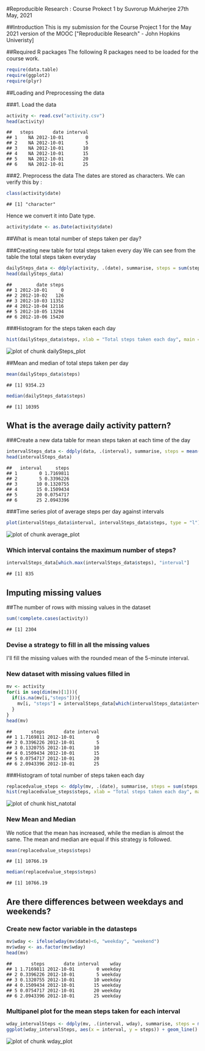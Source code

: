 #Reproducible Research : Course Prokect 1
by Suvrorup Mukherjee
27th May, 2021

##Introduction
This is my submission for the Course Project 1 for the May 2021 version of the MOOC ["Reproducible Research" - John Hopkins Univeristy]

##Required R packages
The following R packages need to be loaded for the course work. 

```r
require(data.table)
require(ggplot2)
require(plyr)
```

##Loading and Preprocessing the data

###1. Load the data

```r
activity <- read.csv("activity.csv")
head(activity)
```

```
##   steps       date interval
## 1    NA 2012-10-01        0
## 2    NA 2012-10-01        5
## 3    NA 2012-10-01       10
## 4    NA 2012-10-01       15
## 5    NA 2012-10-01       20
## 6    NA 2012-10-01       25
```

###2. Preprocess the data 
The dates are stored as characters. We can verify this by :

```r
class(activity$date)
```

```
## [1] "character"
```

Hence we convert it into Date type.

```r
activity$date <- as.Date(activity$date)
```

##What is mean total number of steps taken per day?

###Creating new table for total steps taken every day
We can see from the table the total steps taken everyday

```r
dailySteps_data <- ddply(activity, .(date), summarise, steps = sum(steps, na.rm = TRUE))
head(dailySteps_data)
```

```
##         date steps
## 1 2012-10-01     0
## 2 2012-10-02   126
## 3 2012-10-03 11352
## 4 2012-10-04 12116
## 5 2012-10-05 13294
## 6 2012-10-06 15420
```

###Histogram for the steps taken each day 

```r
hist(dailySteps_data$steps, xlab = "Total steps taken each day", main = "Histogram of total steps")
```

![plot of chunk dailySteps_plot](figure/dailySteps_plot-1.png)

##Mean and median of total steps taken per day

```r
mean(dailySteps_data$steps)
```

```
## [1] 9354.23
```


```r
median(dailySteps_data$steps)
```

```
## [1] 10395
```


## What is the average daily activity pattern?

###Create a new data table for mean steps taken at each time of the day 


```r
intervalSteps_data <- ddply(data, .(interval), summarise, steps = mean(steps, na.rm = TRUE))
head(intervalSteps_data)
```

```
##   interval     steps
## 1        0 1.7169811
## 2        5 0.3396226
## 3       10 0.1320755
## 4       15 0.1509434
## 5       20 0.0754717
## 6       25 2.0943396
```

###Time series plot of average steps per day against intervals


```r
plot(intervalSteps_data$interval, intervalSteps_data$steps, type = "l")
```

![plot of chunk average_plot](figure/average_plot-1.png)

### Which interval contains the maximum number of steps?


```r
intervalSteps_data[which.max(intervalSteps_data$steps), "interval"]
```

```
## [1] 835
```


## Imputing missing values 

##The number of rows with missing values in the dataset

```r
sum(!complete.cases(activity))
```

```
## [1] 2304
```

### Devise a strategy to fill in all the missing values
I'll fill the missing values with the rounded mean of the 5-minute interval.

### New dataset with missing values filled in

```r
mv <- activity
for(i in seq(dim(mv)[1])){
  if(is.na(mv[i,"steps"])){
    mv[i, "steps"] = intervalSteps_data[which(intervalSteps_data$interval == mv[i, "interval"]), "steps"]
  }
}
head(mv)
```

```
##       steps       date interval
## 1 1.7169811 2012-10-01        0
## 2 0.3396226 2012-10-01        5
## 3 0.1320755 2012-10-01       10
## 4 0.1509434 2012-10-01       15
## 5 0.0754717 2012-10-01       20
## 6 2.0943396 2012-10-01       25
```

###Histogram of total number of steps taken each day

```r
replacedvalue_steps <- ddply(mv, .(date), summarise, steps = sum(steps, na.rm = TRUE))
hist(replacedvalue_steps$steps, xlab = "Total steps taken each day", main = "Histogram of total steps in the new set")
```

![plot of chunk hist_natotal](figure/hist_natotal-1.png)

### New Mean and Median 
We notice that the mean has increased, while the median is almost the same.
The mean and median are equal if this strategy is followed.

```r
mean(replacedvalue_steps$steps)
```

```
## [1] 10766.19
```


```r
median(replacedvalue_steps$steps)
```

```
## [1] 10766.19
```

## Are there differences between weekdays and weekends?

### Create new factor variable in the datasteps 

```r
mv$wday <- ifelse(wday(mv$date)<6, "weekday", "weekend")
mv$wday <- as.factor(mv$wday)
head(mv)
```

```
##       steps       date interval    wday
## 1 1.7169811 2012-10-01        0 weekday
## 2 0.3396226 2012-10-01        5 weekday
## 3 0.1320755 2012-10-01       10 weekday
## 4 0.1509434 2012-10-01       15 weekday
## 5 0.0754717 2012-10-01       20 weekday
## 6 2.0943396 2012-10-01       25 weekday
```

### Multipanel plot for the mean steps taken for each interval

```r
wday_intervalSteps <- ddply(mv, .(interval, wday), summarise, steps = mean(steps, na.rm = TRUE))
ggplot(wday_intervalSteps, aes(x = interval, y = steps)) + geom_line() + xlab("time") + ggtitle("Number of Steps over an Average Day") + facet_grid(wday~.)
```

![plot of chunk wday_plot](figure/wday_plot-1.png)

